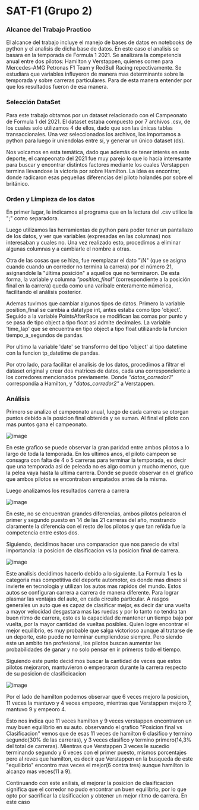# SAT-F1 (Grupo 2)

### Alcance del Trabajo Practico

El alcance del trabajo incluye el manejo de bases de datos en notebooks de python y el analisis de dicha base de datos. En este caso el analisis se basara en la temporada de Formula 1 2021. Se analizara la competencia anual entre dos pilotos: Hamilton y Verstappen, quienes corren para Mercedes-AMG Petronas F1 Team y RedBull Racing repectivamente. Se estudiara que variables influyeron de manera mas determinante sobre la temporada y sobre carreras particulares. Para de esta manera entender por que los resultados fueron de esa manera.

### Selección DataSet
Para este trabajo obtamos por un dataset relacionado con el Campeonato de Formula 1 del 2021. El dataset estaba compuesto por 7 archivos .csv, de los cuales solo utilizamos 4 de ellos, dado que son las únicas tablas transaccionales. 
Una vez seleccionados los archivos, los importamos a python para luego ir uniendolas entre sí, y generar un único dataset (ds). 

Nos volcamos en esta temática, dado que además de tener interés en este deporte, el campeonato del 2021 fue muy parejo lo que lo hacía interesante para buscar y encontrar distintos factores mediante los cuales Verstappen termina llevandose la victoria por sobre Hamilton. La idea es encontrar, donde radicaron esas pequeñas diferencias del piloto holandés por sobre el británico. 

### Orden y Limpieza de los datos
En primer lugar, le indicamos al programa que en la lectura del .csv utilice la ";" como separadora. 

Luego utilizamos las herramientas de python para poder tener un pantallazo de los datos, y ver que variables (expresadas en las columnas) nos interesaban y cuales no. Una vez realizado esto, procedimos a eliminar algunas columnas y a cambiarle el nombre a otras. 

Otra de las cosas que se hizo, fue reemplazar el dato "\N" (que se asigna cuando cuando un corredor no termina la carrera) por el número 21, asignandole la "última posición" a aquellos que no terminaron. De esta forma, la variable y columna *"position_final"* (correspondiente a la posición final en la carrera) queda como una varibale enteramente númerica, facilitando el análisis posterior. 

Ademas tuvimos que cambiar algunos tipos de datos. Primero la variable position_final se cambia a datatype int, antes estaba como tipo 'object'. Seguido a la variable PointsAfterRace se modifican las comas por punto y se pasa de tipo object a tipo float asi admite decimales. 
La variable 'time_lap' que se encuentra en tipo object a tipo float utilizando la funcion tiempo_a_segundos de pandas.

Por ultimo la variable 'date' se transformo del tipo 'object' al tipo datetime con la funcion tp_datetime de pandas.

Por otro lado, para facilitar el analisis de los datos, procedimos a filtrar el dataset original y crear dos matrices de datos, cada una correspondiente a los corredores mencionados previamente. Donde *"datos_corredor1"* correspondía a Hamilton, y *"datos_corredor2"* a Verstappen. 

### Análisis

Primero se analizo el campeonato anual, luego de cada carrera se otorgan puntos debido a la posicion final obtenida y se suman. Al final el piloto con mas puntos gana el campeonato.

![image](https://github.com/stefanods4/SAT-F1/assets/153237227/ff4f2eb2-c6fb-46aa-9b2d-f5f52482104b)

En este grafico se puede observar la gran paridad entre ambos pilotos a lo largo de toda la temporada. En los ultimos anos, el piloto campeon se consagra con falta de 4 o 5 carreras para terminar la temporada, es decir que una temporada asi de peleada no es algo comun y mucho menos, que la pelea vaya hasta la ultima carrera. Donde se puede observar en el grafico que ambos pilotos se encontraban empatados antes de la misma.

Luego analizamos los resultados carrera a carrera

![image](https://github.com/stefanods4/SAT-F1/assets/153237227/35f1cde1-9b2a-4303-9892-d43a2a8e9957)

En este, no se encuentran grandes diferencias, ambos pilotos pelearon el primer y segundo puesto en 14 de las 21 carreras del año, mostrando claramente la diferencia con el resto de los pilotos y que tan reñida fue la competencia entre estos dos.

Siguiendo, decidimos hacer una comparacion que nos parecio de vital importancia: la posicion de clasificacion vs la posicion final de carrera.

![image](https://github.com/stefanods4/SAT-F1/assets/153237227/231e941a-81d0-454c-abd0-b45a5d2f9c7b)


Este analisis decidimos hacerlo debido a lo siguiente. La Formula 1 es la categoria mas competitiva del deporte automotor, es donde mas dinero si invierte en tecnologia y utilizan los autos mas rapidos del mundo. Estos autos se configuran carrera a carrera de manera diferente. Para lograr plasmar las ventajas del auto, en cada circuito particular.
A rasgos generales un auto que es capaz de clasificar mejor, es decir dar una vuelta a mayor velocidad desgastara mas las ruedas y por lo tanto no tendra tan buen ritmo de carrera, esto es 
la capacidad de mantener un tiempo bajo por vuelta, por la mayor cantidad de vueltas posibles. Quien logre encontrar el mejor equilibrio, es muy probable que salga victorioso aunque al tratarse de un deporte, esto puede no terminar cumpliendose siempre. Pero siendo este un ambito tan profesional, los pilotos buscan aumentar las probabilidades de ganar y no solo pensar en ir primeros todo el tiempo.

Siguiendo este punto decidimos buscar la cantidad de veces que estos pilotos mejoraron, mantuvieron o empeoraron durante la carrera respecto de su posicion de clasificicacion

![image](https://github.com/stefanods4/SAT-F1/assets/153237227/f22a5e57-9731-4daf-94f8-0660070805f6)

Por el lado de hamilton podemos observar que 6 veces mejoro la posicion, 11 veces la mantuvo y 4 veces empeoro, mientras que Verstappen mejoro 7, mantuvo 9 y empeoro 4.

Esto nos indica que 11 veces hamilton y 9 veces verstappen encontraron un muy buen equilibrio en su auto. observando el grafico "Posicion final vs Clasificacion" vemos que de esas 11 veces de hamilton 6 clasifico y termino segundo(30% de las carreras), y 3 veces clasifico y termino primero(14,3% del total de carreras).
Mientras que Verstappen 3 veces le sucedio terminando segundo y 6 veces con el primer puesto, mismos porcentajes pero al reves que hamilton, es decir que Verstappen en la busqueda de este "equilibrio" encontro mas veces el mejor(6 contra tres) aunque hamilton lo alcanzo mas veces(11 a 9). 

Continuando con este anilisis, el mejorar la posicion de clasificacion significa que el corredor no pudo encontrar un buen equilibrio, por lo que opto por sacrificar la clasificacion y obtener un mejor ritmo de carrera.
En este caso 





